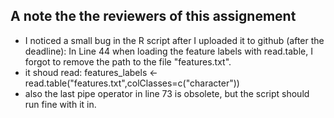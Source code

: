 ## A note the the reviewers of this assignement

* I noticed a small bug in the R script after I uploaded it to github (after the deadline):
In Line 44 when loading the feature labels with read.table, I forgot to remove the path to the file "features.txt". 
* it shoud read: features_labels <-read.table("features.txt",colClasses=c("character"))
* also the last pipe operator in line 73 is obsolete, but the script should run fine with it in.
